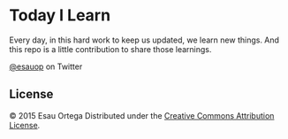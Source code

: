 # Today I Learn
Every day, in this hard work to keep us updated, we learn new things. And this repo is a little contribution to share those learnings.

[@esauop] on Twitter

[@esauop]: https://twitter.com/esauop

## License

© 2015 Esau Ortega
Distributed under the [Creative Commons Attribution License][license].

[license]: http://creativecommons.org/licenses/by/3.0/

